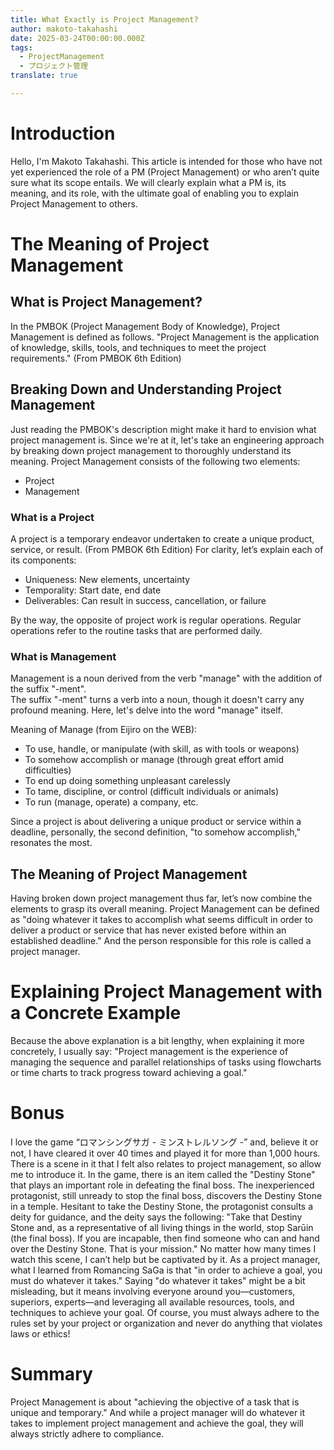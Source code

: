```yaml
---
title: What Exactly is Project Management?
author: makoto-takahashi
date: 2025-03-24T00:00:00.000Z
tags:
  - ProjectManagement
  - プロジェクト管理
translate: true

---
```


# Introduction
Hello, I'm Makoto Takahashi.
This article is intended for those who have not yet experienced the role of a PM (Project Management) or who aren’t quite sure what its scope entails.
We will clearly explain what a PM is, its meaning, and its role, with the ultimate goal of enabling you to explain Project Management to others.

# The Meaning of Project Management
## What is Project Management?
In the PMBOK (Project Management Body of Knowledge), Project Management is defined as follows.
"Project Management is the application of knowledge, skills, tools, and techniques to meet the project requirements." (From PMBOK 6th Edition)

## Breaking Down and Understanding Project Management
Just reading the PMBOK's description might make it hard to envision what project management is.
Since we're at it, let's take an engineering approach by breaking down project management to thoroughly understand its meaning.
Project Management consists of the following two elements:
- Project
- Management

### What is a Project
A project is a temporary endeavor undertaken to create a unique product, service, or result. (From PMBOK 6th Edition)
For clarity, let’s explain each of its components:

- Uniqueness: New elements, uncertainty
- Temporality: Start date, end date
- Deliverables: Can result in success, cancellation, or failure

By the way, the opposite of project work is regular operations.
Regular operations refer to the routine tasks that are performed daily.

### What is Management
Management is a noun derived from the verb "manage" with the addition of the suffix "-ment".  
The suffix "-ment" turns a verb into a noun, though it doesn't carry any profound meaning.
Here, let's delve into the word "manage" itself.

Meaning of Manage (from Eijiro on the WEB):
- To use, handle, or manipulate (with skill, as with tools or weapons)
- To somehow accomplish or manage (through great effort amid difficulties)
- <Sarcastically> To end up doing something unpleasant carelessly
- To tame, discipline, or control (difficult individuals or animals)
- To run (manage, operate) a company, etc.

Since a project is about delivering a unique product or service within a deadline, personally, the second definition, "to somehow accomplish," resonates the most.

## The Meaning of Project Management
Having broken down project management thus far, let’s now combine the elements to grasp its overall meaning.
Project Management can be defined as "doing whatever it takes to accomplish what seems difficult in order to deliver a product or service that has never existed before within an established deadline."
And the person responsible for this role is called a project manager.

# Explaining Project Management with a Concrete Example
Because the above explanation is a bit lengthy, when explaining it more concretely, I usually say:
"Project management is the experience of managing the sequence and parallel relationships of tasks using flowcharts or time charts to track progress toward achieving a goal."

# Bonus
I love the game “ロマンシングサガ - ミンストレルソング -” and, believe it or not, I have cleared it over 40 times and played it for more than 1,000 hours.
There is a scene in it that I felt also relates to project management, so allow me to introduce it.
In the game, there is an item called the "Destiny Stone" that plays an important role in defeating the final boss.
The inexperienced protagonist, still unready to stop the final boss, discovers the Destiny Stone in a temple.
Hesitant to take the Destiny Stone, the protagonist consults a deity for guidance, and the deity says the following:
"Take that Destiny Stone and, as a representative of all living things in the world, stop Sarūin (the final boss). If you are incapable, then find someone who can and hand over the Destiny Stone. That is your mission."
No matter how many times I watch this scene, I can’t help but be captivated by it.
As a project manager, what I learned from Romancing SaGa is that "in order to achieve a goal, you must do whatever it takes."
Saying "do whatever it takes" might be a bit misleading, but it means involving everyone around you—customers, superiors, experts—and leveraging all available resources, tools, and techniques to achieve your goal.
Of course, you must always adhere to the rules set by your project or organization and never do anything that violates laws or ethics!

# Summary
Project Management is about "achieving the objective of a task that is unique and temporary."
And while a project manager will do whatever it takes to implement project management and achieve the goal, they will always strictly adhere to compliance.
